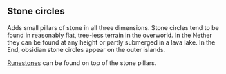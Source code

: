 ## Stone circles

Adds small pillars of stone in all three dimensions. Stone circles tend to be found in reasonably flat, tree-less terrain in the overworld. In the Nether they can be found at any height or partly submerged in a lava lake. In the End, obsidian stone circles appear on the outer islands.

[Runestones](STRANGE_FEATURES_URL#runestones) can be found on top of the stone pillars.